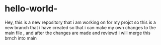 # hello-world-
Hey, this is a new repository that i am working on for my projct
so this is a new branch that i have created so that i can make my own changes to the main file , and 
after the changes are made and reviewd i will merge this brnch into main 

